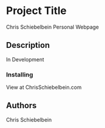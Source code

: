 # Project Title

Chris Schiebelbein Personal Webpage

## Description

In Development


### Installing

View at ChrisSchiebelbein.com

## Authors

Chris Schiebelbein